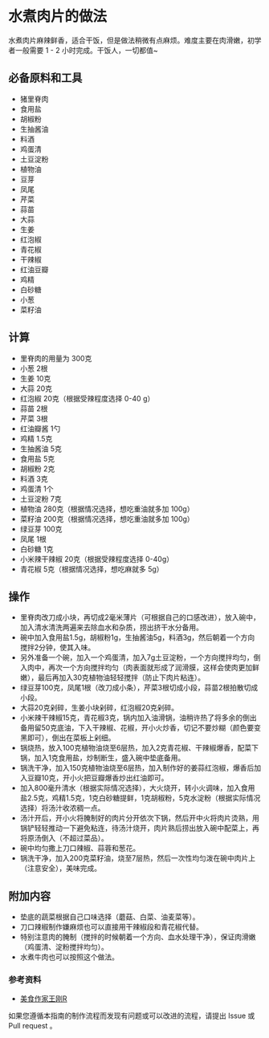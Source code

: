 # 水煮肉片的做法

水煮肉片麻辣鲜香，适合干饭，但是做法稍微有点麻烦。难度主要在肉滑嫩，初学者一般需要 1 - 2 小时完成。干饭人，一切都值~

## 必备原料和工具

- 猪里脊肉
- 食用盐
- 胡椒粉
- 生抽酱油
- 料酒
- 鸡蛋清
- 土豆淀粉
- 植物油
- 豆芽
- 凤尾
- 芹菜
- 蒜苗
- 大蒜
- 生姜
- 红泡椒
- 青花椒
- 干辣椒
- 红油豆瓣
- 鸡精
- 白砂糖
- 小葱
- 菜籽油

## 计算

- 里脊肉的用量为 300克
- 小葱 2根
- 生姜 10克
- 大蒜 20克
- 红泡椒 20克（根据受辣程度选择 0-40 g）
- 蒜苗 2根
- 芹菜 3根
- 红油瓣酱 1勺
- 鸡精 1.5克
- 生抽酱油 5克
- 食用盐 5克
- 胡椒粉 2克
- 料酒 3克
- 鸡蛋清  1个
- 土豆淀粉 7克
- 植物油 280克（根据情况选择，想吃重油就多加 100g）
- 菜籽油 200克（根据情况选择，想吃重油就多加 100g）
- 绿豆芽 100克
- 凤尾 1根
- 白砂糖 1克
- 小米辣干辣椒 20克（根据受辣程度选择 0-40g）
- 青花椒 5克（根据情况选择，想吃麻就多 5g）

## 操作

- 里脊肉改刀成小块，再切成2毫米薄片（可根据自己的口感改进），放入碗中，加入清水清洗两遍来去除血水和杂质，捞出挤干水分备用。
- 碗中加入食用盐1.5g，胡椒粉1g，生抽酱油5g，料酒3g，然后朝着一个方向搅拌2分钟，使其入味。
- 另外准备一个碗，加入一个鸡蛋清，加入7g土豆淀粉，一个方向搅拌均匀，倒入肉中，再次一个方向搅拌均匀（肉表面就形成了润滑膜，这样会使肉更加鲜嫩），最后再加入30克植物油轻轻搅拌（防止下肉片粘连）。
- 绿豆芽100克，凤尾1根（改刀成小条），芹菜3根切成小段，蒜苗2根拍散切成小段。
- 大蒜20克剁碎，生姜小块剁碎，红泡椒20克剁碎。
- 小米辣干辣椒15克，青花椒3克，锅内加入油滑锅，油稍许热了将多余的倒出备用留50克底油，下入干辣椒、花椒，开小火炒香，切记不要炒糊（颜色要变黑即可），倒出在菜板上剁细。
- 锅烧热，放入100克植物油烧至6层热，加入2克青花椒、干辣椒爆香，配菜下锅，加入1克食用盐，炒制断生，盛入碗中垫底备用。
- 锅洗干净，加入150克植物油烧至6层热，加入制作好的姜蒜红泡椒，爆香后加入豆瓣10克，开小火把豆瓣爆香炒出红油即可。
- 加入800毫升清水（根据实际情况选择），大火烧开，转小火调味，加入食用盐2.5克，鸡精1.5克，1克白砂糖提鲜，1克胡椒粉，5克水淀粉（根据实际情况选择）将汤汁收浓稠一点。
- 汤汁开后，开小火将腌制好的肉片分开依次下锅，然后开中火将肉片烫熟，用锅铲轻轻推动一下避免粘连，待汤汁烧开，肉片熟后捞出放入碗中配菜上，再将原汤倒入（不超过菜品）。
- 碗中均匀撒上刀口辣椒、蒜蓉和葱花。
- 锅洗干净，加入200克菜籽油，烧至7层热，然后一次性均匀泼在碗中肉片上（注意安全），美味完成。

## 附加内容

- 垫底的蔬菜根据自己口味选择（蘑菇、白菜、油麦菜等）。
- 刀口辣椒制作嫌麻烦也可以直接用干辣椒段和青花椒代替。
- 特别注意肉的腌制（搅拌的时候朝着一个方向、血水处理干净），保证肉滑嫩（鸡蛋清、淀粉搅拌均匀）。
- 水煮牛肉也可以按照这个做法。

### 参考资料

- [美食作家王刚R](https://www.bilibili.com/video/BV1ys411u7Z4)

如果您遵循本指南的制作流程而发现有问题或可以改进的流程，请提出 Issue 或 Pull request 。
